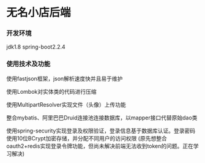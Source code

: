 # 无名小店后端

### 开发环境
jdk1.8 spring-boot2.2.4

### 使用技术及功能

使用fastjson框架，json解析速度快并且易于维护

使用Lombok对实体类的代码进行压缩

使用MultipartResolver实现文件（头像）上传功能

整合mybatis、阿里巴巴Druid连接池连接数据库，以mapper接口代替原始dao类

使用spring-security实现登录及权限验证，登录信息基于数据库认证。登录密码使用10位BCrypt加密存储，并分配不同用户的访问权限
(原先想整合oauth2+redis实现登录令牌功能，但尚未解决前端无法收到token的问题。正在学习解决)